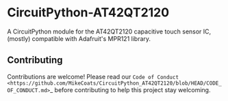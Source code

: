 # CircuitPython-AT42QT2120

A CircuitPython module for the AT42QT2120 capacitive touch sensor IC, (mostly) compatible with Adafruit's MPR121 library.

## Contributing

Contributions are welcome! Please read our `Code of Conduct
<https://github.com/MikeCoats/CircuitPython_AT42QT2120/blob/HEAD/CODE_OF_CONDUCT.md>`_
before contributing to help this project stay welcoming.
